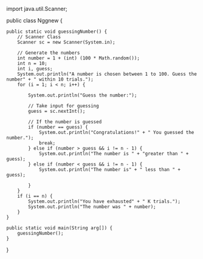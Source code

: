 
import java.util.Scanner;

public class Nggnew {

    public static void guessingNumber() {
        // Scanner Class
        Scanner sc = new Scanner(System.in);

        // Generate the numbers
        int number = 1 + (int) (100 * Math.random());
        int n = 10;
        int i, guess;
        System.out.println("A number is chosen between 1 to 100. Guess the number" + " within 10 trials.");
        for (i = 1; i < n; i++) {

            System.out.println("Guess the number:");

            // Take input for guessing
            guess = sc.nextInt();

            // If the number is guessed
            if (number == guess) {
                System.out.println("Congratulations!" + " You guessed the number.");
                break;
            } else if (number > guess && i != n - 1) {
                System.out.println("The number is " + "greater than " + guess);
            } else if (number < guess && i != n - 1) {
                System.out.println("The number is" + " less than " + guess);

            }
        }
        if (i == n) {
            System.out.println("You have exhausted" + " K trials.");
            System.out.println("The number was " + number);
        }
    }

    public static void main(String arg[]) {
        guessingNumber();
    }
}

